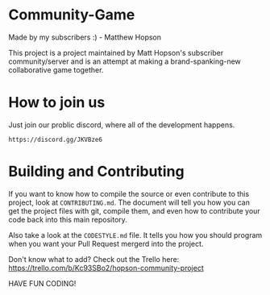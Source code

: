 # Community-Game
Made by my subscribers :) - Matthew Hopson

This project is a project maintained by Matt Hopson's subscriber community/server
and is an attempt at making a brand-spanking-new collaborative game together.

# How to join us

Just join our problic discord, where all of the development happens.

`https://discord.gg/JKVBze6`

# Building and Contributing

If you want to know how to compile the source or even contribute to this project,
look at `CONTRIBUTING.md`. The document will tell you how you can get the project
files with git, compile them, and even how to contribute your code back into this
main repository.

Also take a look at the `CODESTYLE.md` file. It tells you how you should program
when you want your Pull Request mergerd into the project.

Don't know what to add? Check out the Trello here: https://trello.com/b/Kc93SBo2/hopson-community-project

HAVE FUN CODING!
